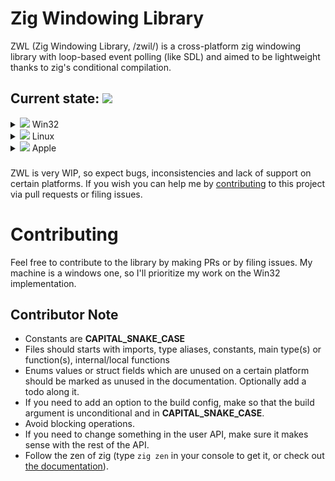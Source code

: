 # Zig Windowing Library
ZWL (Zig Windowing Library, /zwil/) is a cross-platform zig windowing library with loop-based event polling (like SDL) and aimed to be lightweight thanks to zig's conditional compilation.

## Current state: ![](https://progress-bar.xyz/2?scale=22&suffix=/22)
<details>
  <summary><img src="https://progress-bar.xyz/3?scale=4&suffix=/4"/> Win32</summary>

  - [x] Window
  - [x] Event
  - ![](https://progress-bar.xyz/1?scale=2&suffix=/2) Context management
    - [x] OpenGL
    - [ ] Vulkan
</details>
<details>
  <summary><img src="https://progress-bar.xyz/0?scale=8&suffix=/8"/> Linux</summary>
  
  - ![](https://progress-bar.xyz/0?scale=4&suffix=/4) xorg
    - [ ] Window
    - [ ] Event
    - ![](https://progress-bar.xyz/0?scale=2&suffix=/2) Context management
        - [ ] OpenGL
        - [ ] Vulkan
  - ![](https://progress-bar.xyz/0?scale=4&suffix=/4) wayland
    - [ ] Window
    - [ ] Event
    - ![](https://progress-bar.xyz/0?scale=2&suffix=/2) Context management
        - [ ] OpenGL
        - [ ] Vulkan
</details>
<details>
  <summary><img src="https://progress-bar.xyz/0?scale=8&suffix=/8"/> Apple</summary>

  - ![](https://progress-bar.xyz/0?scale=5&suffix=/5) MacOS
      - [ ] Window
      - [ ] Event
      - ![](https://progress-bar.xyz/0?scale=3&suffix=/3) Context management
          - [ ] OpenGL
          - [ ] Vulkan
          - [ ] Cocoa
  - ![](https://progress-bar.xyz/0?scale=5&suffix=/5) IOS
      - [ ] Window
      - [ ] Event
      - ![](https://progress-bar.xyz/0?scale=3&suffix=/3) Context management
          - [ ] OpenGL
          - [ ] Vulkan
          - [ ] Metal
</details>

###
ZWL is very WIP, so expect bugs, inconsistencies and lack of support on certain platforms. If you wish you can help me by [contributing](#contributing) to this project via pull requests or filing issues.

# Contributing
Feel free to contribute to the library by making PRs or by filing issues. My machine is a windows one, so I'll prioritize my work on the Win32 implementation.

## Contributor Note
- Constants are **CAPITAL_SNAKE_CASE**
- Files should starts with imports, type aliases, constants, main type(s) or function(s), internal/local functions
- Enums values or struct fields which are unused on a certain platform should be marked as unused in the documentation. Optionally add a todo along it.
- If you need to add an option to the build config, make so that the build argument is unconditional and in **CAPITAL_SNAKE_CASE**.
- Avoid blocking operations.
- If you need to change something in the user API, make sure it makes sense with the rest of the API.
- Follow the zen of zig (type `zig zen` in your console to get it, or check out [the documentation](https://ziglang.org/documentation/0.13.0/#Zen)).